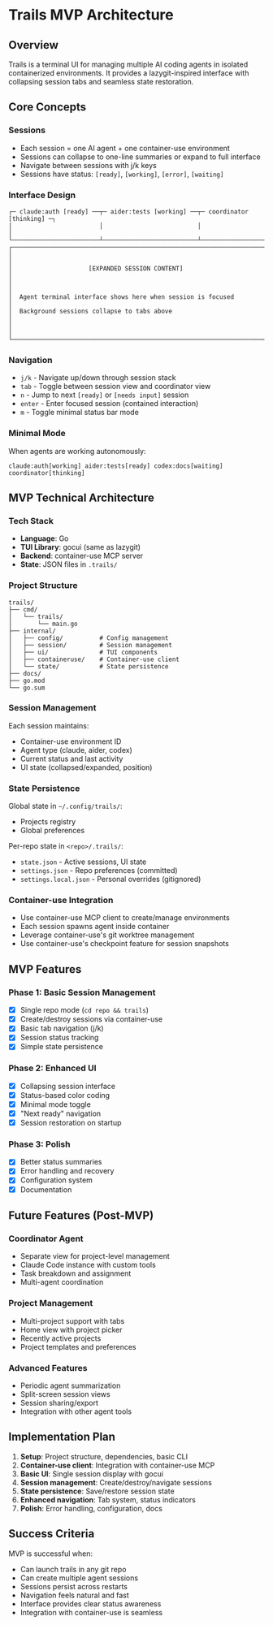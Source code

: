 # Trails MVP Architecture

## Overview

Trails is a terminal UI for managing multiple AI coding agents in isolated containerized environments. It provides a lazygit-inspired interface with collapsing session tabs and seamless state restoration.

## Core Concepts

### Sessions
- Each session = one AI agent + one container-use environment
- Sessions can collapse to one-line summaries or expand to full interface
- Navigate between sessions with j/k keys
- Sessions have status: `[ready]`, `[working]`, `[error]`, `[waiting]`

### Interface Design
```
┌─ claude:auth [ready] ──┬─ aider:tests [working] ──┬─ coordinator [thinking] ─┐
│                        │                          │                          │
└────────────────────────┴──────────────────────────┴──────────────────────────┘
┌──────────────────────────────────────────────────────────────────────────────┐
│                                                                              │
│                     [EXPANDED SESSION CONTENT]                              │
│                                                                              │
│  Agent terminal interface shows here when session is focused                │
│  Background sessions collapse to tabs above                                 │
│                                                                              │
└──────────────────────────────────────────────────────────────────────────────┘
```

### Navigation
- `j/k` - Navigate up/down through session stack
- `tab` - Toggle between session view and coordinator view
- `n` - Jump to next `[ready]` or `[needs input]` session
- `enter` - Enter focused session (contained interaction)
- `m` - Toggle minimal status bar mode

### Minimal Mode
When agents are working autonomously:
```
claude:auth[working] aider:tests[ready] codex:docs[waiting] coordinator[thinking]
```

## MVP Technical Architecture

### Tech Stack
- **Language**: Go
- **TUI Library**: gocui (same as lazygit)
- **Backend**: container-use MCP server
- **State**: JSON files in `.trails/`

### Project Structure
```
trails/
├── cmd/
│   └── trails/
│       └── main.go
├── internal/
│   ├── config/          # Config management
│   ├── session/         # Session management
│   ├── ui/              # TUI components
│   ├── containeruse/    # Container-use client
│   └── state/           # State persistence
├── docs/
├── go.mod
└── go.sum
```

### Session Management
Each session maintains:
- Container-use environment ID
- Agent type (claude, aider, codex)
- Current status and last activity
- UI state (collapsed/expanded, position)

### State Persistence
Global state in `~/.config/trails/`:
- Projects registry
- Global preferences

Per-repo state in `<repo>/.trails/`:
- `state.json` - Active sessions, UI state
- `settings.json` - Repo preferences (committed)
- `settings.local.json` - Personal overrides (gitignored)

### Container-use Integration
- Use container-use MCP client to create/manage environments
- Each session spawns agent inside container
- Leverage container-use's git worktree management
- Use container-use's checkpoint feature for session snapshots

## MVP Features

### Phase 1: Basic Session Management
- [x] Single repo mode (`cd repo && trails`)
- [x] Create/destroy sessions via container-use
- [x] Basic tab navigation (j/k)
- [x] Session status tracking
- [x] Simple state persistence

### Phase 2: Enhanced UI
- [x] Collapsing session interface
- [x] Status-based color coding
- [x] Minimal mode toggle
- [x] "Next ready" navigation
- [x] Session restoration on startup

### Phase 3: Polish
- [x] Better status summaries
- [x] Error handling and recovery
- [x] Configuration system
- [x] Documentation

## Future Features (Post-MVP)

### Coordinator Agent
- Separate view for project-level management
- Claude Code instance with custom tools
- Task breakdown and assignment
- Multi-agent coordination

### Project Management
- Multi-project support with tabs
- Home view with project picker
- Recently active projects
- Project templates and preferences

### Advanced Features
- Periodic agent summarization
- Split-screen session views
- Session sharing/export
- Integration with other agent tools

## Implementation Plan

1. **Setup**: Project structure, dependencies, basic CLI
2. **Container-use client**: Integration with container-use MCP
3. **Basic UI**: Single session display with gocui
4. **Session management**: Create/destroy/navigate sessions
5. **State persistence**: Save/restore session state
6. **Enhanced navigation**: Tab system, status indicators
7. **Polish**: Error handling, configuration, docs

## Success Criteria

MVP is successful when:
- Can launch trails in any git repo
- Can create multiple agent sessions
- Sessions persist across restarts
- Navigation feels natural and fast
- Interface provides clear status awareness
- Integration with container-use is seamless